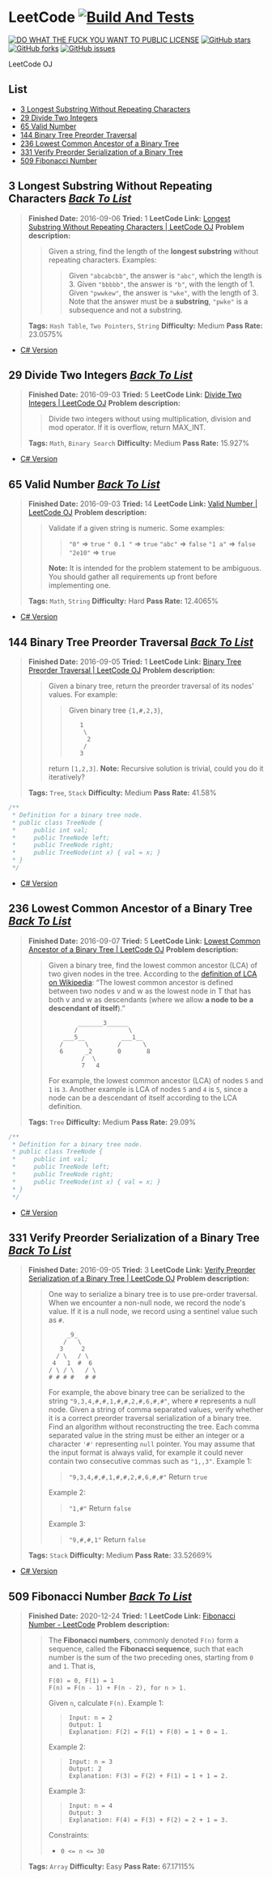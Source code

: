 # LeetCode [![Build And Tests][AppVeyorBadge]][AppVeyorProject]
[![DO WHAT THE FUCK YOU WANT TO PUBLIC LICENSE][IconLicense]][LinkLicense]
[![GitHub stars][IconStars]][LinkStars]
[![GitHub forks][IconForks]][LinkForks]
[![GitHub issues][IconIssues]][LinkIssues]

[AppVeyorBadge]:https://ci.appveyor.com/api/projects/status/0tnkehhdhxq2qlck?svg=true&retina=true
[AppVeyorProject]:https://ci.appveyor.com/project/LimingJin/leetcode/build/tests
[IconLicense]:https://img.shields.io/badge/license-WTF%20License-blue.svg
[IconStars]:https://img.shields.io/github/stars/jinliming2/LeetCode.svg
[IconForks]:https://img.shields.io/github/forks/jinliming2/LeetCode.svg
[IconIssues]:https://img.shields.io/github/issues/jinliming2/LeetCode.svg
[LinkLicense]:./LICENSE
[LinkStars]:https://github.com/jinliming2/LeetCode/stargazers
[LinkForks]:https://github.com/jinliming2/LeetCode/network
[LinkIssues]:https://github.com/jinliming2/LeetCode/issues

LeetCode OJ

[BackToList]:#list
## List

* [3 Longest Substring Without Repeating Characters](#3-longest-substring-without-repeating-characters-go-to-list)
* [29 Divide Two Integers](#29-divide-two-integers-go-to-list)
* [65 Valid Number](#65-valid-number-go-to-list)
* [144 Binary Tree Preorder Traversal](#144-binary-tree-preorder-traversal-go-to-list)
* [236 Lowest Common Ancestor of a Binary Tree](#236-lowest-common-ancestor-of-a-binary-tree-go-to-list)
* [331 Verify Preorder Serialization of a Binary Tree](#331-verify-preorder-serialization-of-a-binary-tree-go-to-list)
* [509 Fibonacci Number](#509-fibonacci-number)

## 3 Longest Substring Without Repeating Characters *[Back To List][BackToList]*

> **Finished Date:** 2016-09-06
> **Tried:** 1
> **LeetCode Link:** [Longest Substring Without Repeating Characters | LeetCode OJ](https://leetcode.com/problems/longest-substring-without-repeating-characters/)
> **Problem description:**
>> Given a string, find the length of the **longest substring** without repeating characters.
>> Examples:
>>> Given `"abcabcbb"`, the answer is `"abc"`, which the length is 3.
>>> Given `"bbbbb"`, the answer is `"b"`, with the length of 1.
>>> Given `"pwwkew"`, the answer is `"wke"`, with the length of 3. Note that the answer must be a **substring**, `"pwke"` is a subsequence and not a substring.
>
> **Tags:** `Hash Table`, `Two Pointers`, `String`
> **Difficulty:** Medium
> **Pass Rate:** 23.0575%

* [C# Version](./C#/CSharp/003_LongestSubstringWithoutRepeatingCharacters.cs)

## 29 Divide Two Integers *[Back To List][BackToList]*

> **Finished Date:** 2016-09-03
> **Tried:** 5
> **LeetCode Link:** [Divide Two Integers | LeetCode OJ](https://leetcode.com/problems/divide-two-integers/)
> **Problem description:**
>> Divide two integers without using multiplication, division and mod operator.
>> If it is overflow, return MAX_INT.
>
> **Tags:** `Math`, `Binary Search`
> **Difficulty:** Medium
> **Pass Rate:** 15.927%

* [C# Version](./C#/CSharp/029_DivideTwoIntegers.cs)

## 65 Valid Number *[Back To List][BackToList]*

> **Finished Date:** 2016-09-03
> **Tried:** 14
> **LeetCode Link:** [Valid Number | LeetCode OJ](https://leetcode.com/problems/valid-number/)
> **Problem description:**
>> Validate if a given string is numeric.
>> Some examples:
>>> `"0"` => `true`
>>> `" 0.1 "` => `true`
>>> `"abc"` => `false`
>>> `"1 a"` => `false`
>>> `"2e10"` => `true`
>>
>> **Note:** It is intended for the problem statement to be ambiguous. You should gather all requirements up front before implementing one.
>
> **Tags:** `Math`, `String`
> **Difficulty:** Hard
> **Pass Rate:** 12.4065%

* [C# Version](./C#/CSharp/065_ValidNumber.cs)

## 144 Binary Tree Preorder Traversal *[Back To List][BackToList]*

> **Finished Date:** 2016-09-05
> **Tried:** 1
> **LeetCode Link:** [Binary Tree Preorder Traversal | LeetCode OJ](https://leetcode.com/problems/binary-tree-preorder-traversal/)
> **Problem description:**
>> Given a binary tree, return the preorder traversal of its nodes' values.
>> For example:
>>> Given binary tree `{1,#,2,3}`,
>>> ```
>>>    1
>>>     \
>>>      2
>>>     /
>>>    3
>>> ```
>>
>> return `[1,2,3]`.
>> **Note:** Recursive solution is trivial, could you do it iteratively?
>
> **Tags:** `Tree`, `Stack`
> **Difficulty:** Medium
> **Pass Rate:** 41.58%

```C#
/**
 * Definition for a binary tree node.
 * public class TreeNode {
 *     public int val;
 *     public TreeNode left;
 *     public TreeNode right;
 *     public TreeNode(int x) { val = x; }
 * }
 */
```
* [C# Version](./C#/CSharp/144_BinaryTreePreorderTraversal.cs)

## 236 Lowest Common Ancestor of a Binary Tree *[Back To List][BackToList]*

> **Finished Date:** 2016-09-07
> **Tried:** 5
> **LeetCode Link:** [Lowest Common Ancestor of a Binary Tree | LeetCode OJ](https://leetcode.com/problems/lowest-common-ancestor-of-a-binary-tree/)
> **Problem description:**
>> Given a binary tree, find the lowest common ancestor (LCA) of two given nodes in the tree.
>> According to the [definition of LCA on Wikipedia](https://en.wikipedia.org/wiki/Lowest_common_ancestor): “The lowest common ancestor is defined between two nodes v and w as the lowest node in T that has both v and w as descendants (where we allow **a node to be a descendant of itself**).”
>> ```
>>         _______3______
>>        /              \
>>     ___5__          ___1__
>>    /      \        /      \
>>    6      _2       0       8
>>          /  \
>>          7   4
>> ```
>> For example, the lowest common ancestor (LCA) of nodes `5` and `1` is `3`. Another example is LCA of nodes `5` and `4` is `5`, since a node can be a descendant of itself according to the LCA definition.
>
> **Tags:** `Tree`
> **Difficulty:** Medium
> **Pass Rate:** 29.09%

```C#
/**
 * Definition for a binary tree node.
 * public class TreeNode {
 *     public int val;
 *     public TreeNode left;
 *     public TreeNode right;
 *     public TreeNode(int x) { val = x; }
 * }
 */
```
* [C# Version](./C#/CSharp/236_LowestCommonAncestorOfABinaryTree.cs)

## 331 Verify Preorder Serialization of a Binary Tree *[Back To List][BackToList]*

> **Finished Date:** 2016-09-05
> **Tried:** 3
> **LeetCode Link:** [Verify Preorder Serialization of a Binary Tree | LeetCode OJ](https://leetcode.com/problems/verify-preorder-serialization-of-a-binary-tree/)
> **Problem description:**
>> One way to serialize a binary tree is to use pre-order traversal. When we encounter a non-null node, we record the node's value. If it is a null node, we record using a sentinel value such as `#`.
>> ```
>>      _9_
>>     /   \
>>    3     2
>>   / \   / \
>>  4   1  #  6
>> / \ / \   / \
>> # # # #   # #
>> ```
>> For example, the above binary tree can be serialized to the string `"9,3,4,#,#,1,#,#,2,#,6,#,#"`, where `#` represents a null node.
>> Given a string of comma separated values, verify whether it is a correct preorder traversal serialization of a binary tree. Find an algorithm without reconstructing the tree.
>> Each comma separated value in the string must be either an integer or a character `'#'` representing `null` pointer.
>> You may assume that the input format is always valid, for example it could never contain two consecutive commas such as `"1,,3"`.
>> Example 1:
>>> `"9,3,4,#,#,1,#,#,2,#,6,#,#"`
>>> Return `true`
>>
>> Example 2:
>>> `"1,#"`
>>> Return `false`
>>
>> Example 3:
>>> `"9,#,#,1"`
>>> Return `false`
>
> **Tags:** `Stack`
> **Difficulty:** Medium
> **Pass Rate:** 33.52669%

* [C# Version](./C#/CSharp/331_VerifyPreorderSerializationOfABinaryTree.cs)

## 509 Fibonacci Number *[Back To List][BackToList]*

> **Finished Date:** 2020-12-24
> **Tried:** 1
> **LeetCode Link:** [Fibonacci Number - LeetCode](https://leetcode.com/problems/fibonacci-number/submissions/)
> **Problem description:**
>> The **Fibonacci numbers**, commonly denoted `F(n)` form a sequence, called the **Fibonacci sequence**, such that each number is the sum of the two preceding ones, starting from `0` and `1`. That is,
>> ```
>> F(0) = 0, F(1) = 1
>> F(n) = F(n - 1) + F(n - 2), for n > 1.
>> ```
>> Given `n`, calculate `F(n)`.
>> Example 1:
>>> ```
>>> Input: n = 2
>>> Output: 1
>>> Explanation: F(2) = F(1) + F(0) = 1 + 0 = 1.
>>> ```
>>
>> Example 2:
>>> ```
>>> Input: n = 3
>>> Output: 2
>>> Explanation: F(3) = F(2) + F(1) = 1 + 1 = 2.
>>> ```
>>
>> Example 3:
>>> ```
>>> Input: n = 4
>>> Output: 3
>>> Explanation: F(4) = F(3) + F(2) = 2 + 1 = 3.
>>> ```
>>
>> Constraints:
>> - `0 <= n <= 30`
>
> **Tags:** `Array`
> **Difficulty:** Easy
> **Pass Rate:** 67.17115%
